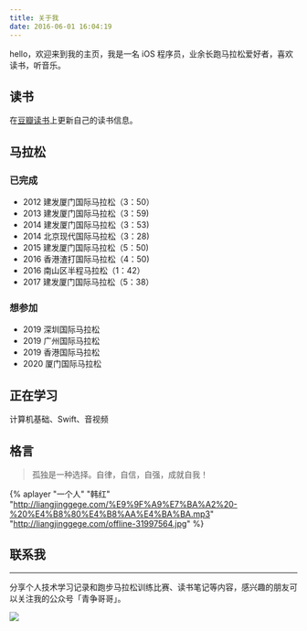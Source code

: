 ```yaml
---
title: 关于我
date: 2016-06-01 16:04:19
---
```


hello，欢迎来到我的主页，我是一名 iOS 程序员，业余长跑马拉松爱好者，喜欢读书，听音乐。

## 读书

在[豆瓣读书](https://book.douban.com/people/77426237/)上更新自己的读书信息。


<!--### 技术类 

- [《iOS开发进阶》-唐巧](https://book.douban.com/subject/26287173/)[《Swifter-100个swift开发必备Tip》-王巍](https://book.douban.com/subject/26386453/)
- [《程序员的自我修养》]()
- [《Effective Objective-C 2.0》]()
- [《Objective-C 高级编程》]()
- [《iOS 测试指南》]()
- [《iOS Programmming》]()
- [《图解 TCP/IP》]()
- [《Swift 进阶》]()
- [《函数式 Swift》]()
- [《Pro Swift》]()
- [《RxSwift Reactive Progarmming With Swift》]()
- [《CFHipsterRef》]()
- [《iOS Apprentice》系列-Swift Apprentice、Checklists、MyLocations、StoreSearch]()
- [iOS 10 by Turorials]()
- [《Core Data by Tutorials》]()
- [《iOS Animation by Tutorials》]()
- [《Motion Design for iOS》](https://github.com/Cloudox/Motion-Design-for-iOS)
- [《全栈增长工程师指南》]()

### 非技术类

- [《生活的艺术》-林语堂](https://book.douban.com/subject/1492634/)
- [《吾国与吾民》-林语堂](https://book.douban.com/subject/1491239/)
- [《MacTalk 人生元编程》-池建强](https://book.douban.com/subject/25826578/)
- [《MacTalk 跨越边界》-池建强](https://book.douban.com/subject/26663519/)、
- [《跑步圣经》- [美] 希恩 ](https://book.douban.com/subject/2340062/)
- [《当我谈跑步时我谈些什么》-[日] 村上春树 ](https://book.douban.com/subject/3369600/)、
- [《挪威的森林》- [日] 村上春树 ](https://book.douban.com/subject/1046265/)
- [《场景革命》- 吴声](https://book.douban.com/subject/26575141/)
- [《重新定义公司》-[美]埃里克·施密特 ](https://book.douban.com/subject/26582822/)
- [《霜冷长河》-余秋雨](https://book.douban.com/subject/1075495/)
- [《山居笔记》-余秋雨](https://book.douban.com/subject/1001204/)
- [《行者无疆》-余秋雨](https://book.douban.com/subject/1054889/)
- [《皮囊》-蔡崇达](https://book.douban.com/subject/26278687/)

### 想读

[《暗时间》-刘未鹏](https://book.douban.com/subject/6709809/)、[《把时间当作朋友》-李笑来](https://book.douban.com/subject/3609132/)、[《黑客与画家》-[美] Paul Graham](https://book.douban.com/subject/6021440/)、[《如何阅读一本书》-[美] 莫提默·J. 艾德勒 / 查尔斯·范多伦](https://book.douban.com/subject/1013208/)、[《自品牌》- [美] 丹·斯柯伯尔(Dan Schawbel)](https://book.douban.com/subject/26687512/)-->

## 马拉松
### 已完成

- 2012 建发厦门国际马拉松（3：50）
- 2013 建发厦门国际马拉松（3：59)
- 2014 建发厦门国际马拉松（3：53)
- 2014 北京现代国际马拉松（3：28)
- 2015 建发厦门国际马拉松（5：50)
- 2016 香港渣打国际马拉松（4：50)
- 2016 南山区半程马拉松（1：42）
- 2017 建发厦门国际马拉松（5：38）

### 想参加

- 2019 深圳国际马拉松
- 2019 广州国际马拉松
- 2019 香港国际马拉松
- 2020 厦门国际马拉松

## 正在学习
计算机基础、Swift、音视频

## 格言
> 孤独是一种选择。自律，自信，自强，成就自我！

{% aplayer "一个人" "韩红" "http://liangjinggege.com/%E9%9F%A9%E7%BA%A2%20-%20%E4%B8%80%E4%B8%AA%E4%BA%BA.mp3" "http://liangjinggege.com/offline-31997564.jpg" %}

## 联系我

***

分享个人技术学习记录和跑步马拉松训练比赛、读书笔记等内容，感兴趣的朋友可以关注我的公众号「青争哥哥」。

![](http://liangjinggege.com/qrcode_for_gh_0be790c1f754_258.jpg)


